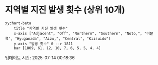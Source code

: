# 지역별 지진 발생 횟수 (상위 10개)

```mermaid
xychart-beta
    title "지역별 지진 발생 횟수"
    x-axis ["Adjacent", "Off", "Northern", "Southern", "Noto,", "미분류", "Hyuganada", "Aizu,", "Central", "Kiisuido"]
    y-axis "발생 횟수" 0 --> 1811
    bar [1809, 61, 12, 10, 7, 6, 5, 5, 4, 4]
```

업데이트 시간: 2025-07-14 00:18:36
